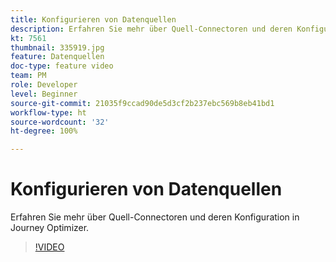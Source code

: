 ```yaml
---
title: Konfigurieren von Datenquellen
description: Erfahren Sie mehr über Quell-Connectoren und deren Konfiguration in Journey Optimizer.
kt: 7561
thumbnail: 335919.jpg
feature: Datenquellen
doc-type: feature video
team: PM
role: Developer
level: Beginner
source-git-commit: 21035f9ccad90de5d3cf2b237ebc569b8eb41bd1
workflow-type: ht
source-wordcount: '32'
ht-degree: 100%

---
```



# Konfigurieren von Datenquellen

Erfahren Sie mehr über Quell-Connectoren und deren Konfiguration in Journey Optimizer.

>[!VIDEO](https://video.tv.adobe.com/v/335919?quality=12)

